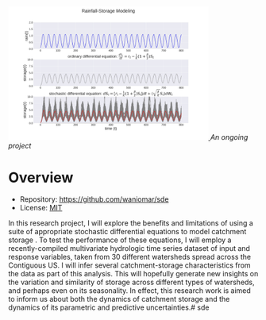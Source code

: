 <p align="left">
  <a href="https://dai.lids.mit.edu">
    <img alt="DAI-Lab" width=80% src="images/SDE_test.jpg" onerror="this.onerror=null;this.src='_static/dai-logo-white.png';"/>
  </a>
  <i>An ongoing project</a></i>
</p>


# Overview

* Repository: https://github.com/waniomar/sde
* License: [MIT](https://github.com/waniomar/sde/blob/main/LICENSE)

In this research project, I will explore the benefits and limitations of using a suite of appropriate stochastic
differential equations to model catchment storage . To test the performance of these equations,
I will employ a recently-compiled multivariate hydrologic time series dataset of input and response variables,
taken from 30 different watersheds spread across the Contiguous US. I will infer several catchment-storage
characteristics from the data as part of this analysis. This will hopefully generate new insights on the variation
and similarity of storage across different types of watersheds, and perhaps even on its seasonality. In effect,
this research work is aimed to inform us about both the dynamics of catchment storage and the dynamics of its
parametric and predictive uncertainties.# sde
